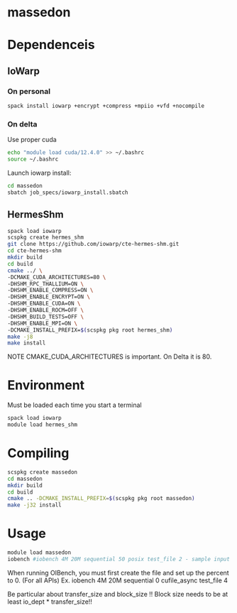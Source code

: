 # massedon

# Dependenceis

## IoWarp

### On personal
```bash
spack install iowarp +encrypt +compress +mpiio +vfd +nocompile
```


### On delta
Use proper cuda
```bash
echo "module load cuda/12.4.0" >> ~/.bashrc
source ~/.bashrc
```

Launch iowarp install:
```bash
cd massedon
sbatch job_specs/iowarp_install.sbatch
```

## HermesShm

```bash
spack load iowarp
scspkg create hermes_shm
git clone https://github.com/iowarp/cte-hermes-shm.git
cd cte-hermes-shm
mkdir build
cd build
cmake ../ \
-DCMAKE_CUDA_ARCHITECTURES=80 \
-DHSHM_RPC_THALLIUM=ON \
-DHSHM_ENABLE_COMPRESS=ON \
-DHSHM_ENABLE_ENCRYPT=ON \
-DHSHM_ENABLE_CUDA=ON \
-DHSHM_ENABLE_ROCM=OFF \
-DHSHM_BUILD_TESTS=OFF \
-DHSHM_ENABLE_MPI=ON \
-DCMAKE_INSTALL_PREFIX=$(scspkg pkg root hermes_shm)
make -j8
make install
```

NOTE CMAKE_CUDA_ARCHITECTURES is important. On Delta it is 80.

# Environment

Must be loaded each time you start a terminal
```bash
spack load iowarp
module load hermes_shm
```

# Compiling 

```bash
scspkg create massedon
cd massedon
mkdir build
cd build
cmake .. -DCMAKE_INSTALL_PREFIX=$(scspkg pkg root massedon)
make -j32 install
```

# Usage
```bash
module load massedon
iobench #iobench 4M 20M sequential 50 posix test_file 2 - sample input
```
When running OIBench, you must first create the file and set up the percent to 0. (For all APIs)
Ex. iobench 4M 20M sequential 0 cufile_async test_file 4


Be particular about transfer_size and block_size !!
Block size needs to be at least io_dept * transfer_size!!